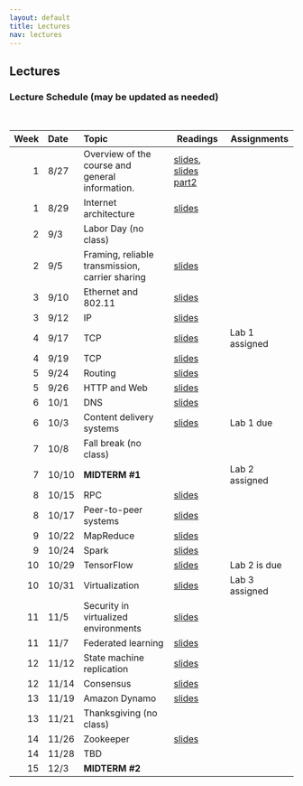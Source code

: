 ```yaml
---
layout: default
title: Lectures
nav: lectures
---
```


## Lectures

<h3 id="toc_2">Lecture Schedule (may be updated as needed)</h3>
<br>
<table>
<thead>
<tr>
<th align="right">Week</th>
<th align="left">Date</th>
<th align="left">Topic</th>
<th>Readings</th>
<th>Assignments</th>
</tr>
</thead>
<tbody>

<tr>
<td align="right">1</td>
<td align="left">8/27</td>
<td align="left">Overview of the course and general information.</td>
<td><a href="{{ site.url }}/lectures/fall2018/intro.pdf">slides</a>, <a href="{{ site.url }}/lectures/fall2018/ds-intro.pdf">slides part2</a></td>
<td></td>
</tr>

<tr>
<td align="right">1</td>
<td align="left">8/29</td>
<td align="left">Internet architecture</td>
<td><a href="{{ site.url }}/lectures/fall2018/internet-arch.pdf">slides</a></td>
<td></td>
</tr>


<tr>
<td align="right">2</td>
<td align="left">9/3</td>
<td align="left">Labor Day (no class)</td>
<td></td>
<td></td>
</tr>

<tr>
<td align="right">2</td>
<td align="left">9/5</td>
<td align="left">Framing, reliable transmission, carrier sharing</td>
<td><a href="{{ site.url }}/lectures/fall2018/linklayer.pdf">slides</a></td>
<td></td>
</tr>

<tr>
<td align="right">3</td>
<td align="left">9/10</td>
<td align="left">Ethernet and 802.11</td>
<td><a href="{{ site.url }}/lectures/fall2018/linklayer.pdf">slides</a></td>
<td></td>
</tr>

<tr>
<td align="right">3</td>
<td align="left">9/12</td>
<td align="left">
IP
</td>
<td><a href="{{ site.url }}/lectures/fall2018/ip.pdf">slides</a></td>
<td></td>
</tr>

<tr>
<td align="right">4</td>
<td align="left">9/17</td>
<td align="left">
TCP
</td>
<td><a href="{{ site.url }}/lectures/fall2018/tcp.pdf">slides</a></td>
<td>Lab 1 assigned</td>
</tr>

<tr>
<td align="right">4</td>
<td align="left">9/19</td>
<td align="left">
TCP
</td>
<td><a href="{{ site.url }}/lectures/fall2018/tcp.pdf">slides</a></td>
<td></td>
</tr>

<tr>
<td align="right">5</td>
<td align="left">9/24</td>
<td align="left">
Routing
</td>
<td><a href="{{ site.url }}/lectures/fall2018/bgp.pdf">slides</a></td>
<td></td>
</tr>

<tr>
<td align="right">5</td>
<td align="left">9/26</td>
<td align="left">
HTTP and Web
</td>
<td><a href="{{ site.url }}/lectures/fall2018/http.pdf">slides</a></td>
<td></td>
</tr>

<tr>
<td align="right">6</td>
<td align="left">10/1</td>
<td align="left">
DNS
</td>
<td><a href="{{ site.url }}/lectures/fall2018/dns.pdf">slides</a></td>
<td></td>
</tr>

<tr>
<td align="right">6</td>
<td align="left">10/3</td>
<td align="left">
Content delivery systems
</td>
<td><a href="{{ site.url }}/lectures/fall2018/cdn.pdf">slides</a></td>
<td>Lab 1 due</td>
</tr>

<tr>
<td align="right">7</td>
<td align="left">10/8</td>
<td align="left">Fall break (no class)</td>
<td></td>
<td></td>
</tr>

<tr>
<td align="right">7</td>
<td align="left">10/10</td>
<td align="left"><strong>MIDTERM #1</strong></td>
<td></td>
<td>Lab 2 assigned</td>
</tr>

<tr>
<td align="right">8</td>
<td align="center">10/15</td>
<td align="left">
RPC
</td>
<td><a href="{{ site.url }}/lectures/fall2018/rpc.pdf">slides</a></td>
<td></td>
</tr>

<tr>
<td align="right">8</td>
<td align="left">10/17</td>
<td align="left">
    Peer-to-peer systems
</td>
<td><a href="{{ site.url }}/lectures/fall2018/p2p.pdf">slides</a></td>
<td></td>
</tr>

<tr>
<td align="right">9</td>
<td align="left">10/22</td>
<td align="left">
        MapReduce
</td>
<td><a href="{{ site.url }}/lectures/fall2018/mapreduce.pdf">slides</a></td>
<td></td>
</tr>

<tr>
<td align="right">9</td>
<td align="left">10/24</td>
<td align="left">
        Spark
</td>
<td><a href="{{ site.url }}/lectures/fall2018/spark.pdf">slides</a></td>
<td></td>
</tr>

<tr>
<td align="right">10</td>
<td align="left">10/29</td>
<td align="left">
    TensorFlow
</td>
<td><a href="{{ site.url }}/lectures/fall2018/tensorflow.pdf">slides</a></td>
<td>Lab 2 is due</td>
</tr>

<tr>
<td align="right">10</td>
<td align="left">10/31</td>
<td align="left">
        Virtualization
</td>
<td><a href="{{ site.url }}/lectures/fall2018/virtual.pdf">slides</a></td>
<td>Lab 3 assigned</td>
</tr>

<tr>
<td align="right">11</td>
<td align="left">11/5</td>
<td align="left">
        Security in virtualized environments
</td>
<td><a href="{{ site.url }}/lectures/fall2018/security_virt.pdf">slides</a></td>
<td></td>
</tr>

<tr>
<td align="right">11</td>
<td align="left">11/7</td>
<td align="left">
        Federated learning
</td>
<td><a href="{{ site.url }}/lectures/fall2018/fedlearn.pdf">slides</a></td>
<td></td>
</tr>

<tr>
<td align="right">12</td>
<td align="left">11/12</td>
<td align="left">
State machine replication
</td>
<td><a href="{{ site.url }}/lectures/fall2018/smr.pdf">slides</a></td>
<td></td>
</tr>

<tr>
<td align="right">12</td>
<td align="left">11/14</td>
<td align="left">
Consensus
</td>
<td><a href="{{ site.url }}/lectures/fall2018/consensus.pdf">slides</a></td>
<td></td>
</tr>

<tr>
<td align="right">13</td>
<td align="left">11/19</td>
<td align="left">
Amazon Dynamo
</td>
<td><a href="{{ site.url }}/lectures/fall2018/dynamo.pdf">slides</a></td>
<td></td>
</tr>

<tr>
<td align="right">13</td>
<td align="left">11/21</td>
<td align="left">
Thanksgiving (no class)
</td>
<td></td>
<td></td>
</tr>

<tr>
<td align="right">14</td>
<td align="left">11/26</td>
<td align="left">
Zookeeper
</td>
<td><a href="{{ site.url }}/lectures/fall2018/zookeeper.pdf">slides</a></td>
<td></td>
</tr>

<tr>
<td align="right">14</td>
<td align="left">11/28</td>
<td align="left">
TBD
</td>
<td></td>
<td></td>
</tr>

<tr>
<td align="right">15</td>
<td align="left">12/3</td>
<td align="left"><strong>MIDTERM #2</strong></td>
<td></td>
<td></td>
</tr>

<!--

<tr>
<td align="right">12</td>
<td align="left">11/6</td>
<td align="left">
    <a href="https://pages.github.coecis.cornell.edu/cs5450/website/lectures/16-authentication.pdf">
        Authentication
    </a>
</td>
<td></td>
</tr>

<tr>
<td align="right">13</td>
<td align="left">11/13</td>
<td align="left">
    <a href="https://pages.github.coecis.cornell.edu/cs5450/website/lectures/15-cloud.pdf">
            Cloud computing
    </a>
</td>
<td></td>
<td>Lab 3 due</td>
</tr>

<tr>
<td align="right">14</td>
<td align="left">11/20</td>
<td align="left">
    <a href="https://pages.github.coecis.cornell.edu/cs5450/website/lectures/17-cloudcnt.pdf">
        Cloud computing (cont'd)
    </a>
</td>
<td></td>
<td>Lab 4 assigned (Firebase)</td>
</tr>

<tr>
<td align="right">15</td>
<td align="left">11/27</td>
<td align="left">
    <a href="https://pages.github.coecis.cornell.edu/cs5450/website/lectures/19-android.pdf">
        Mobile OS
    </a>
</td>
<td></td>
</tr>

<tr>
<td align="right"></td>
<td align="left">12/7</td>
<td></td>
<td></td>
<td>Lab 4 due</td>
</tr>

-->

</tbody>
</table>
